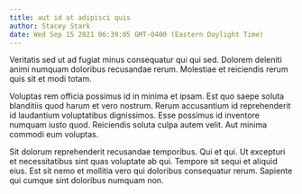 ```yaml
---
title: aut id at adipisci quis
author: Stacey Stark
date: Wed Sep 15 2021 06:39:05 GMT-0400 (Eastern Daylight Time)
---
```

Veritatis sed ut ad fugiat minus consequatur qui qui sed. Dolorem deleniti animi numquam doloribus recusandae rerum. Molestiae et reiciendis rerum quis sit et modi totam.

 Voluptas rem officia possimus id in minima et ipsam. Est quo saepe soluta blanditiis quod harum et vero nostrum. Rerum accusantium id reprehenderit id laudantium voluptatibus dignissimos. Esse possimus id inventore numquam iusto quod. Reiciendis soluta culpa autem velit. Aut minima commodi eum voluptas.

 Sit dolorum reprehenderit recusandae temporibus. Qui et qui. Ut excepturi et necessitatibus sint quas voluptate ab qui. Tempore sit sequi et aliquid eius. Est sit nemo et mollitia vero qui doloribus consequatur rerum. Sapiente qui cumque sint doloribus numquam non.